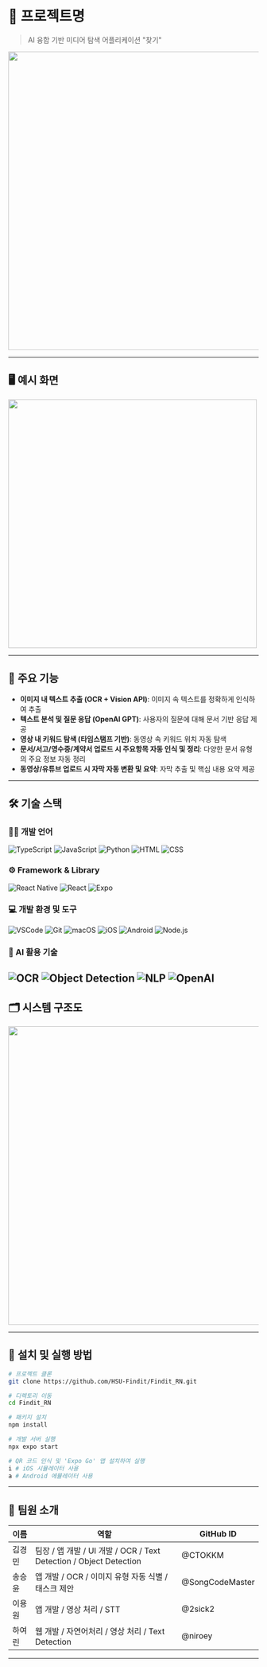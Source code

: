 # 📌 프로젝트명

> AI 융합 기반 미디어 탐색 어플리케이션 "찾기"
<img src="https://github.com/user-attachments/assets/d981a43d-4810-48fd-bb65-158f642e7e71" width="600"/>

---

## 🖥️ 예시 화면

<img src="https://github.com/user-attachments/assets/af5ff0b6-391c-4999-8e8c-a5f0d1d56db2" width="500"/>

---

## 🧩 주요 기능

- **이미지 내 텍스트 추출 (OCR + Vision API)**: 이미지 속 텍스트를 정확하게 인식하여 추출
- **텍스트 분석 및 질문 응답 (OpenAI GPT)**: 사용자의 질문에 대해 문서 기반 응답 제공
- **영상 내 키워드 탐색 (타임스탬프 기반)**: 동영상 속 키워드 위치 자동 탐색
- **문서/서고/영수증/계약서 업로드 시 주요항목 자동 인식 및 정리**: 다양한 문서 유형의 주요 정보 자동 정리
- **동영상/유튜브 업로드 시 자막 자동 변환 및 요약**: 자막 추출 및 핵심 내용 요약 제공

---
## 🛠️ 기술 스택

### 🧑‍💻 개발 언어
![TypeScript](https://img.shields.io/badge/TypeScript-3178C6?style=for-the-badge&logo=typescript&logoColor=white)
![JavaScript](https://img.shields.io/badge/JavaScript-F7DF1E?style=for-the-badge&logo=javascript&logoColor=black)
![Python](https://img.shields.io/badge/Python-3776AB?style=for-the-badge&logo=python&logoColor=white)
![HTML](https://img.shields.io/badge/HTML5-E34F26?style=for-the-badge&logo=html5&logoColor=white)
![CSS](https://img.shields.io/badge/CSS3-1572B6?style=for-the-badge&logo=css3&logoColor=white)

### ⚙️ Framework & Library
![React Native](https://img.shields.io/badge/React_Native-20232A?style=for-the-badge&logo=react&logoColor=61DAFB)
![React](https://img.shields.io/badge/React-61DAFB?style=for-the-badge&logo=react&logoColor=black)
![Expo](https://img.shields.io/badge/Expo-000020?style=for-the-badge&logo=expo&logoColor=white)

### 💻 개발 환경 및 도구
![VSCode](https://img.shields.io/badge/VS_Code-007ACC?style=for-the-badge&logo=visual-studio-code&logoColor=white)
![Git](https://img.shields.io/badge/Git-F05032?style=for-the-badge&logo=git&logoColor=white)
![macOS](https://img.shields.io/badge/macOS-000000?style=for-the-badge&logo=apple&logoColor=white)
![iOS](https://img.shields.io/badge/iOS-000000?style=for-the-badge&logo=apple&logoColor=white)
![Android](https://img.shields.io/badge/Android-3DDC84?style=for-the-badge&logo=android&logoColor=white)
![Node.js](https://img.shields.io/badge/Node.js-339933?style=for-the-badge&logo=node.js&logoColor=white)

### 🧠 AI 활용 기술
![OCR](https://img.shields.io/badge/OCR-4285F4?style=for-the-badge&logo=google&logoColor=white)
![Object Detection](https://img.shields.io/badge/Object_Detection-FF6F00?style=for-the-badge&logo=tensorflow&logoColor=white)
![NLP](https://img.shields.io/badge/NLP-6200EE?style=for-the-badge&logo=googletranslate&logoColor=white)
![OpenAI](https://img.shields.io/badge/OpenAI-412991?style=for-the-badge&logo=openai&logoColor=white)
---

## 🗂️ 시스템 구조도

<img src="https://github.com/user-attachments/assets/c95f539f-7095-4153-8d0f-47657668dcc4" width ="600"/>

---

## 🚀 설치 및 실행 방법

```bash
# 프로젝트 클론
git clone https://github.com/HSU-Findit/Findit_RN.git

# 디렉토리 이동
cd Findit_RN

# 패키지 설치
npm install

# 개발 서버 실행
npx expo start

# QR 코드 인식 및 'Expo Go' 앱 설치하여 실행
i # iOS 시뮬레이터 사용
a # Android 에뮬레이터 사용
```

---

## 👥 팀원 소개

| 이름   | 역할             | GitHub ID       |
|--------|------------------|-----------------|
| 김경민 | 팀장 / 앱 개발 / UI 개발 / OCR / Text Detection / Object Detection | @CTOKKM    |
| 송승윤 | 앱 개발 / OCR / 이미지 유형 자동 식별 / 태스크 제안 | @SongCodeMaster    |
| 이용원 | 앱 개발 / 영상 처리 / STT | @2sick2    |
| 하여린 | 웹 개발 / 자연어처리 / 영상 처리 / Text Detection | @niroey    |

---
